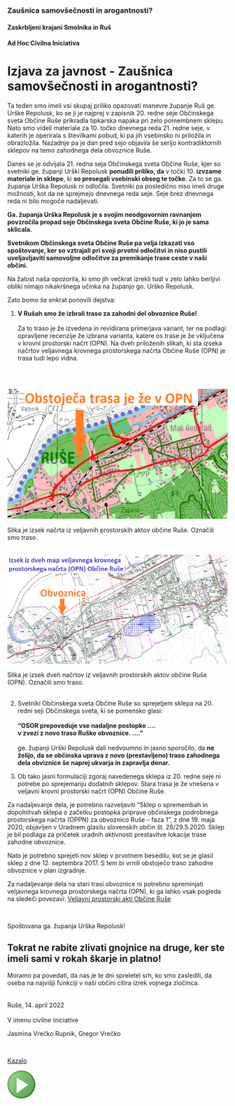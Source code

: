 ### Zaušnica samovšečnosti in arogantnosti?

#### Zaskrbljeni krajani Smolnika in Ruš
#### Ad Hoc Civilna Iniciativa


# Izjava za javnost - Zaušnica samovšečnosti in arogantnosti?

Ta teden smo imeli vsi skupaj priliko opazovati manevre županje Ruš ge. Urške Repolusk, 
ko se ji je najprej v zapisnik 20. redne seje Občinskega sveta Občine Ruše prikradla 
tipkarska napaka pri zelo pomembnem sklepu. Nato smo videli materiale za 10. točko 
dnevnega reda 21. redne seje, v katerih je operirala s številkami pobud, ki pa jih 
vsebinsko ni priložila in obrazložila. Nazadnje pa je dan pred sejo objavila še serijo 
kontradiktornih sklepov na temo zahodnega dela obvoznice Ruše.

Danes se je odvijala 21. redna seja Občinskega sveta Občine Ruše, kjer so svetniki 
ge. županji Urški Repolusk **ponudili priliko, da** v točki 10. **izvzame materiale in 
sklepe**, ki **so presegali vsebinski obseg te točke**. Za to se ga. županja Urška Repolusk 
ni odločila. Svetniki pa posledično niso imeli druge možnosti, kot da ne sprejmejo 
dnevnega reda seje. Seje brez dnevnega reda ni bilo mogoče nadaljevati.

**Ga. županja Urška Repolusk je s svojim neodgovornim ravnanjem povzročila propad seje 
Občinskega sveta Občine Ruše, ki jo je sama sklicala.**

**Svetnikom Občinskega sveta Občine Ruše pa velja izkazati vso spoštovanje, ker so 
vztrajali pri svoji prvotni odločitvi in niso pustili uveljavljaviti samovoljne 
odločitve za premikanje trase ceste v naši občini.**

Na žalost naša opozorila, ki smo jih večkrat izrekli tudi v zelo lahko berljivi obliki 
nimajo nikakršnega učinka na županjo go. Urško Repolusk.

Zato bomo še enkrat ponovili dejstva:

1. **V Rušah smo že izbrali traso za zahodni del obvoznice Ruše!** <br/><br/>
Za to traso je že izvedena in revidirana primerjava variant, ter na podlagi 
opravljene recenzije že izbrana varianta, katere os trase je že vključena v 
krovni prostorski načrt (OPN). Na dveh priloženih slikah, ki sta izseka 
načrtov veljavnega krovnega prostorskega načrta Občine Ruše (OPN) je trasa 
tudi lepo vidna.
<br/>
<br/>

![Slika1](./pic/Priloga-ObvoznicaOpn.png)

Slika je izsek načrta iz veljavnih prostorskih aktov občine Ruše. Označili smo traso.
<br/>
<br/>
	
![Slika2](./pic/Priloga-ObvoznicaOpn2.png)

Slika je izsek dveh načrtov iz veljavnih prostorskih aktov občine Ruše (OPN).
Označili smo traso.
<br/>
<br/>
	
2. Svetniki Občinskega sveta Občine Ruše so sprejetjem sklepa na 20. redni seji 
Občinskega sveta, ki se pomensko glasi: <br/><br/> 
**“OSOR prepoveduje vse nadaljne postopke ....**  <br/>
**v zvezi z novo traso Ruške obvoznice. ....”** <br/><br/> 
ge. županji Urški Repolusk dali nedvoumno in jasno sporočilo, da **ne želijo, da se 
občinska uprava z novo (prestavljeno) traso zahodnega dela obviznice še naprej 
ukvarja in zapravlja denar.**

3. Ob tako jasni formulaciji zgoraj navedenega sklepa iz 20. redne seje ni 
potrebe po sprejemanju dodatnih sklepov. Stara trasa je že vnešena v veljavni 
krovni prostorski načrt (OPN) Občine Ruše.

Za nadaljevanje dela, je potrebno razveljaviti “Sklep o spremembah in dopolnitvah 
sklepa o začetku postopka priprave občinskega podrobnega prostorskega načrta (OPPN) 
za obvoznico Ruše – faza 1”, z dne 19. maja 2020, objavljen v Uradnem glasilu 
slovenskih občin št. 28/29.5.2020. Sklep je bil podlaga za pričetek uradnih 
aktivnosti prestavitve lokacije trase zahodne obvoznice.

Nato je potrebno sprejeti nov sklep v prvotnem besedilu, kot se je glasil sklep 
z dne 12. septembra 2017. S tem bi vrnili obstoječo traso zahodne obvoznice v plan 
izgradnje.

Za nadaljevanje dela na stari trasi obvoznice ni potrebno spreminjati veljavnega 
krovnega prostorskega načrta (OPN), ki ga lahko vsak pogleda na sledeči povezavi:
[Veljavni prostorski akti Občine Ruše](https://dokumenti-pis.mop.gov.si/javno/veljavni/O108I/index.html)

<br/>
	
Spoštovana ga. županja Urška Repolusk!

## Tokrat ne rabite zlivati gnojnice na druge, ker ste imeli sami v rokah škarje in platno!

Moramo pa povedati, da nas je te dni spreletel srh, ko smo zasledili, da oseba na 
najvišji funkciji v naši občini citira izrek vojnega zločinca.
<br/><br/><br/>
Ruše, 14. april 2022 <br/><br/>
V imenu civilne iniciative 

Jasmina Vrečko Rupnik, Gregor Vrečko

<br/>
	
[Kazalo](index-izjave-za-javnost.md)

![GIT](./pic/status_work_green_64x64.png)
